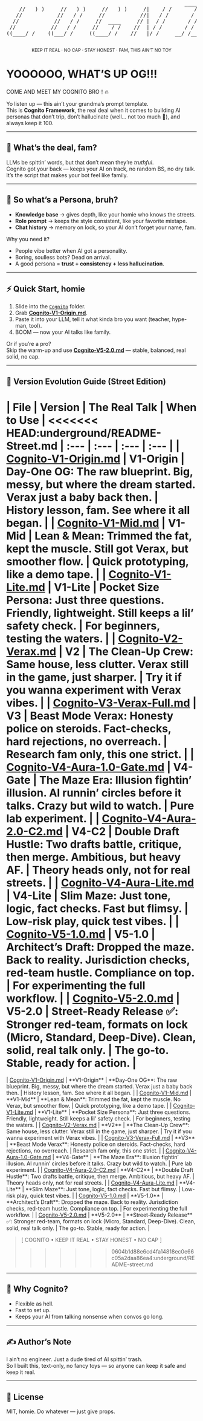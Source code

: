 <div align="center">


<pre>
                                                        ____ ____
    //   ) )     //   ) )     //   ) )     /|    / /       / /     /__  ___/     //   ) )
   //           //   / /     //           //|   / /       / /        / /        //   / /
  //           //   / /     //  ____     // |  / /       / /        / /        //   / /
 //           //   / /     //    / /    //  | / /       / /        / /        //   / /
((____/ /    ((___/ /     ((____/ /    //   |/ /     __/ /___     / /        ((___/ /

</pre>



<sub>KEEP IT REAL · NO CAP · STAY HONEST · FAM, THIS AIN’T NO TOY</sub>

</div>


# YOOOOOO, WHAT’S UP OG!!!  
COME AND MEET MY COGNITO BRO！🔥  

Yo listen up — this ain’t your grandma’s prompt template.  
This is **Cognito Framework**, the real deal when it comes to building AI personas that don’t trip, don’t hallucinate (well… not too much 👀), and always keep it 100.  

---

## 🚀 What’s the deal, fam?  
LLMs be spittin’ words, but that don’t mean they’re *truthful*.  
Cognito got your back — keeps your AI on track, no random BS, no dry talk.  
It’s the script that makes your bot feel like family.  

---

## 🤔 So what’s a Persona, bruh?  
- **Knowledge base** → gives depth, like your homie who knows the streets.  
- **Role prompt** → keeps the style consistent, like your favorite mixtape.  
- **Chat history** → memory on lock, so your AI don’t forget your name, fam.  

Why you need it?  
- People vibe better when AI got a personality.  
- Boring, soulless bots? Dead on arrival.  
- A good persona = **trust + consistency + less hallucination**.  

---

## ⚡ Quick Start, homie  
1. Slide into the [`Cognito`](./Cognito/) folder.  
2. Grab [**Cognito-V1-Origin.md**](./Cognito/Cognito-V1-Origin.md).  
3. Paste it into your LLM, tell it what kinda bro you want (teacher, hype-man, tool).  
4. BOOM — now your AI talks like family.  

Or if you’re a pro?  
Skip the warm-up and use [**Cognito-V5-2.0.md**](./Cognito/Cognito-V5-2.0.md) — stable, balanced, real solid, no cap.  

---

## 🧩 Version Evolution Guide (Street Edition)  

| File | Version | The Real Talk | When to Use |
<<<<<<< HEAD:underground/README-Street.md
| :--- | :--- | :--- | :--- |
| [Cognito-V1-Origin.md](./Cognito/Cognito-V1-Origin.md) | **V1-Origin** | **Day-One OG**: The raw blueprint. Big, messy, but where the dream started. Verax just a baby back then. | History lesson, fam. See where it all began. |
| [Cognito-V1-Mid.md](./Cognito/Cognito-V1-Mid.md) | **V1-Mid** | **Lean & Mean**: Trimmed the fat, kept the muscle. Still got Verax, but smoother flow. | Quick prototyping, like a demo tape. |
| [Cognito-V1-Lite.md](./Cognito/Cognito-V1-Lite.md) | **V1-Lite** | **Pocket Size Persona**: Just three questions. Friendly, lightweight. Still keeps a lil’ safety check. | For beginners, testing the waters. |
| [Cognito-V2-Verax.md](./Cognito/Cognito-V2-Verax.md) | **V2** | **The Clean-Up Crew**: Same house, less clutter. Verax still in the game, just sharper. | Try it if you wanna experiment with Verax vibes. |
| [Cognito-V3-Verax-Full.md](./Cognito/Cognito-V3-Verax-Full.md) | **V3** | **Beast Mode Verax**: Honesty police on steroids. Fact-checks, hard rejections, no overreach. | Research fam only, this one strict. |
| [Cognito-V4-Aura-1.0-Gate.md](./Cognito/Cognito-V4-Aura-1.0-Gate.md) | **V4-Gate** | **The Maze Era**: Illusion fightin’ illusion. AI runnin’ circles before it talks. Crazy but wild to watch. | Pure lab experiment. |
| [Cognito-V4-Aura-2.0-C2.md](./Cognito/Cognito-V4-Aura-2.0-C2.md) | **V4-C2** | **Double Draft Hustle**: Two drafts battle, critique, then merge. Ambitious, but heavy AF. | Theory heads only, not for real streets. |
| [Cognito-V4-Aura-Lite.md](./Cognito/Cognito-V4-Aura-Lite.md) | **V4-Lite** | **Slim Maze**: Just tone, logic, fact checks. Fast but flimsy. | Low-risk play, quick test vibes. |
| [Cognito-V5-1.0.md](./Cognito/Cognito-V5-1.0.md) | **V5-1.0** | **Architect’s Draft**: Dropped the maze. Back to reality. Jurisdiction checks, red-team hustle. Compliance on top. | For experimenting the full workflow. |
| [Cognito-V5-2.0.md](./Cognito/Cognito-V5-2.0.md) | **V5-2.0** | **Street-Ready Release** ✅: Stronger red-team, formats on lock (Micro, Standard, Deep-Dive). Clean, solid, real talk only. | The go-to. Stable, ready for action. |
=======
| [Cognito-V1-Origin.md](./Cognito-V1-Origin.md) | \*\*V1-Origin\*\* | \*\*Day-One OG\*\*: The raw blueprint. Big, messy, but where the dream started. Verax just a baby back then. | History lesson, fam. See where it all began. |
| [Cognito-V1-Mid.md](./Cognito//Cognito-V1-Mid.md) | \*\*V1-Mid\*\* | \*\*Lean \& Mean\*\*: Trimmed the fat, kept the muscle. No Verax, but smoother flow. | Quick prototyping, like a demo tape. |
| [Cognito-V1-Lite.md](./Cognito//Cognito-V1-Lite.md) | \*\*V1-Lite\*\* | \*\*Pocket Size Persona\*\*: Just three questions. Friendly, lightweight. Still keeps a lil’ safety check. | For beginners, testing the waters. |
| [Cognito-V2-Verax.md](./Cognito//Cognito-V2-Verax.md) | \*\*V2\*\* | \*\*The Clean-Up Crew\*\*: Same house, less clutter. Verax still in the game, just sharper. | Try it if you wanna experiment with Verax vibes. |
| [Cognito-V3-Verax-Full.md](./Cognito//Cognito-V3-Verax-Full.md) | \*\*V3\*\* | \*\*Beast Mode Verax\*\*: Honesty police on steroids. Fact-checks, hard rejections, no overreach. | Research fam only, this one strict. |
| [Cognito-V4-Aura-1.0-Gate.md](./Cognito//Cognito-V4-Aura-1.0-Gate.md) | \*\*V4-Gate\*\* | \*\*The Maze Era\*\*: Illusion fightin’ illusion. AI runnin’ circles before it talks. Crazy but wild to watch. | Pure lab experiment. |
| [Cognito-V4-Aura-2.0-C2.md](./Cognito//Cognito-V4-Aura-2.0-C2.md) | \*\*V4-C2\*\* | \*\*Double Draft Hustle\*\*: Two drafts battle, critique, then merge. Ambitious, but heavy AF. | Theory heads only, not for real streets. |
| [Cognito-V4-Aura-Lite.md](./Cognito//Cognito-V4-Aura-Lite.md) | \*\*V4-Lite\*\* | \*\*Slim Maze\*\*: Just tone, logic, fact checks. Fast but flimsy. | Low-risk play, quick test vibes. |
| [Cognito-V5-1.0.md](./Cognito//Cognito-V5-1.0.md) | \*\*V5-1.0\*\* | \*\*Architect’s Draft\*\*: Dropped the maze. Back to reality. Jurisdiction checks, red-team hustle. Compliance on top. | For experimenting the full workflow. |
| [Cognito-V5-2.0.md](./Cognito//Cognito-V5-2.0.md) | \*\*V5-2.0\*\* | \*\*Street-Ready Release\*\* ✅: Stronger red-team, formats on lock (Micro, Standard, Deep-Dive). Clean, solid, real talk only. | The go-to. Stable, ready for action. |





> \[ COGNITO • KEEP IT REAL • STAY HONEST • NO CAP ]
>>>>>>> 0604b1d88e6cd4fa14818ec0e66c05a2daa86ea4:underground/README-street.md

---

## 👊 Why Cognito?  
- Flexible as hell.  
- Fast to set up.  
- Keeps your AI from talking nonsense when convos go long.  

---

## ✍️ Author’s Note  
I ain’t no engineer. Just a dude tired of AI spittin’ trash.  
So I built this, text-only, no fancy toys — so anyone can keep it safe and keep it real.  

---

## 📜 License  
MIT, homie. Do whatever — just give props.  



